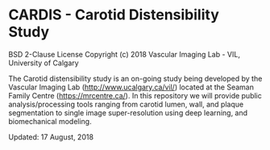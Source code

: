 # CARDIS - Carotid Distensibility Study

BSD 2-Clause License  Copyright (c) 2018 Vascular Imaging Lab - VIL, University of Calgary


The Carotid distensibility study is an on-going study being developed by the Vascular Imaging Lab (http://www.ucalgary.ca/vil/) located at the Seaman Family Centre (https://mrcentre.ca/). In this repository we will provide public analysis/processing tools ranging from carotid lumen, wall, and plaque segmentation to single image super-resolution using deep learning, and biomechanical modeling.

Updated: 17 August, 2018 
